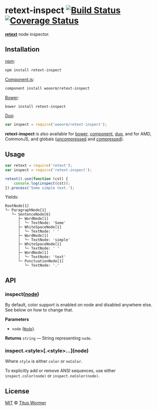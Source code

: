 # retext-inspect [![Build Status](https://img.shields.io/travis/wooorm/retext-inspect.svg)](https://travis-ci.org/wooorm/retext-inspect) [![Coverage Status](https://img.shields.io/codecov/c/github/wooorm/retext-inspect.svg)](https://codecov.io/github/wooorm/retext-inspect?branch=master)

[**retext**](https://github.com/wooorm/retext) node inspector.

## Installation

[npm](https://docs.npmjs.com/cli/install):

```bash
npm install retext-inspect
```

[Component.js](https://github.com/componentjs/component):

```bash
component install wooorm/retext-inspect
```

[Bower](http://bower.io/#install-packages):

```bash
bower install retext-inspect
```

[Duo](http://duojs.org/#getting-started):

```javascript
var inspect = require('wooorm/retext-inspect');
```

**retext-inspect** is also available for [bower](http://bower.io/#install-packages),
[component](https://github.com/componentjs/component), [duo](http://duojs.org/#getting-started),
and for AMD, CommonJS, and globals ([uncompressed](retext-inspect.js) and
[compressed](retext-inspect.min.js)).

## Usage

```javascript
var retext = require('retext');
var inspect = require('retext-inspect');

retext().use(function (cst) {
    console.log(inspect(cst));
}).process('Some simple text.');
```

Yields:

```text
RootNode[1]
└─ ParagraphNode[1]
   └─ SentenceNode[6]
      ├─ WordNode[1]
      │  └─ TextNode: 'Some'
      ├─ WhiteSpaceNode[1]
      │  └─ TextNode: ' '
      ├─ WordNode[1]
      │  └─ TextNode: 'simple'
      ├─ WhiteSpaceNode[1]
      │  └─ TextNode: ' '
      ├─ WordNode[1]
      │  └─ TextNode: 'text'
      └─ PunctuationNode[1]
         └─ TextNode: '.'
```

## API

### inspect([node](https://github.com/wooorm/unist#unist-nodes))

By default, color support is enabled on node and disabled anywhere else.
See below on how to change that.

**Parameters**

*   `node` ([`Node`](https://github.com/wooorm/unist#unist-nodes)).

**Returns** `string` — String representing `node`.

### inspect.\<style\>\[.\<style\>...\](node)

Where `style` is either `color` or `noColor`.

To explicitly add or remove ANSI sequences, use either `inspect.color(node)`
or `inspect.noColor(node)`.

## License

[MIT](LICENSE) © [Titus Wormer](http://wooorm.com)
